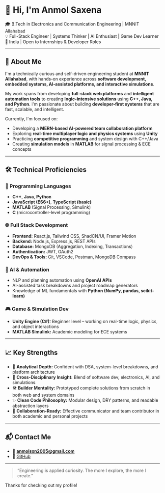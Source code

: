 # 👋 Hi, I'm Anmol Saxena

🎓 B.Tech in Electronics and Communication Engineering | MNNIT Allahabad  
💡 Full-Stack Engineer | Systems Thinker | AI Enthusiast | Game Dev Learner  
📍 India | Open to Internships & Developer Roles

---

## 🧠 About Me

I'm a technically curious and self-driven engineering student at **MNNIT Allahabad**, with hands-on experience across **software development, embedded systems, AI-assisted platforms, and interactive simulations**.

My work spans from developing **full-stack web platforms** and **intelligent automation tools** to creating **logic-intensive solutions** using **C++, Java, and Python**. I'm passionate about building **developer-first systems** that are fast, scalable, and intelligent.

Currently, I'm focused on:
- Developing a **MERN-based AI-powered team collaboration platform**
- Exploring **real-time multiplayer logic and physics systems** using **Unity**
- Practicing **competitive programming** and system design with C++/Java
- Creating **simulation models** in **MATLAB** for signal processing & ECE concepts

---

## 🛠️ Technical Proficiencies

### 🚀 Programming Languages
- **C++**, **Java**, **Python**
- **JavaScript (ES6+)**, **TypeScript (basic)**
- **MATLAB** (Signal Processing, Simulink)
- **C** (microcontroller-level programming)

### 🌐 Full Stack Development
- **Frontend:** React.js, Tailwind CSS, ShadCN/UI, Framer Motion
- **Backend:** Node.js, Express.js, REST APIs
- **Database:** MongoDB (Aggregation, Indexing, Transactions)
- **Authentication:** JWT, OAuth2
- **DevOps & Tools:** Git, VSCode, Postman, MongoDB Compass

### 🧠 AI & Automation
- NLP and planning automation using **OpenAI APIs**
- AI-assisted task breakdowns and project roadmap generators
- Knowledge of ML fundamentals with **Python (NumPy, pandas, scikit-learn)**

### 🎮 Game & Simulation Dev
- **Unity Engine (C#):** Beginner level – working on real-time logic, physics, and object interactions
- **MATLAB Simulink:** Academic modeling for ECE systems

---

## 📈 Key Strengths

- 🧠 **Analytical Depth:** Confident with DSA, system-level breakdowns, and platform architecture
- 🧩 **Cross-Disciplinary Insight:** Blend of software dev, electronics, AI, and simulations
- 🛠️ **Builder Mentality:** Prototyped complete solutions from scratch in both web and system domains
- ✨ **Clean Code Philosophy:** Modular design, DRY patterns, and readable abstraction layers
- 🔗 **Collaboration-Ready:** Effective communicator and team contributor in both academic and personal projects

---

## 📬 Contact Me

- 📧 **anmolsxn2005@gmail.com**  
- 🐙 [GitHub](https://github.com/Anarok404)

---

> “Engineering is applied curiosity. The more I explore, the more I create.”

Thanks for checking out my profile!
